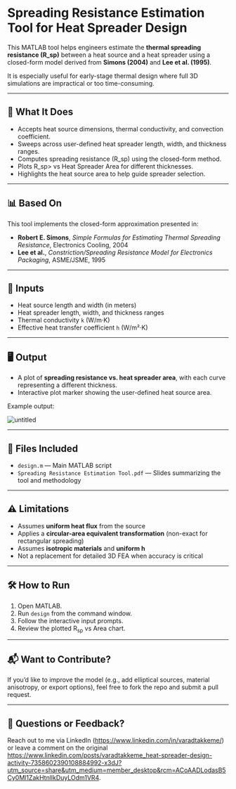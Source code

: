 # Spreading Resistance Estimation Tool for Heat Spreader Design

This MATLAB tool helps engineers estimate the **thermal spreading resistance (R_sp)** between a heat source and a heat spreader using a closed-form model derived from **Simons (2004)** and **Lee et al. (1995)**.

It is especially useful for early-stage thermal design where full 3D simulations are impractical or too time-consuming.

---

## 📐 What It Does

- Accepts heat source dimensions, thermal conductivity, and convection coefficient.
- Sweeps across user-defined heat spreader length, width, and thickness ranges.
- Computes spreading resistance (R_sp) using the closed-form method.
- Plots R_sp> vs Heat Spreader Area for different thicknesses.
- Highlights the heat source area to help guide spreader selection.

---

## 📊 Based On

This tool implements the closed-form approximation presented in:

- **Robert E. Simons**, *Simple Formulas for Estimating Thermal Spreading Resistance*, Electronics Cooling, 2004  
- **Lee et al.**, *Constriction/Spreading Resistance Model for Electronics Packaging*, ASME/JSME, 1995

---

## 🧾 Inputs

- Heat source length and width (in meters)
- Heat spreader length, width, and thickness ranges
- Thermal conductivity `k` (W/m·K)
- Effective heat transfer coefficient `h` (W/m²·K)

---

## 🖥️ Output

- A plot of **spreading resistance vs. heat spreader area**, with each curve representing a different thickness.
- Interactive plot marker showing the user-defined heat source area.

Example output:

![untitled](https://github.com/user-attachments/assets/9189adab-9d8e-4bc2-a65d-413d89ff7aa3)


---

## 📂 Files Included

- `design.m` — Main MATLAB script
- `Spreading Resistance Estimation Tool.pdf` — Slides summarizing the tool and methodology

---

## ⚠️ Limitations

- Assumes **uniform heat flux** from the source
- Applies a **circular-area equivalent transformation** (non-exact for rectangular spreading)
- Assumes **isotropic materials** and **uniform h**
- Not a replacement for detailed 3D FEA when accuracy is critical

---

## 🛠️ How to Run

1. Open MATLAB.
2. Run `design` from the command window.
3. Follow the interactive input prompts.
4. Review the plotted R<sub>sp</sub> vs Area chart.

---

## 📬 Want to Contribute?

If you’d like to improve the model (e.g., add elliptical sources, material anisotropy, or export options), feel free to fork the repo and submit a pull request.

---

## 📩 Questions or Feedback?

Reach out to me via LinkedIn (https://www.linkedin.com/in/varadtakkeme/) or leave a comment on the original https://www.linkedin.com/posts/varadtakkeme_heat-spreader-design-activity-7358602390108884992-x3dJ?utm_source=share&utm_medium=member_desktop&rcm=ACoAADLodasB5Cy0Ml1ZakHtnllkDuyLOdm1VR4.

